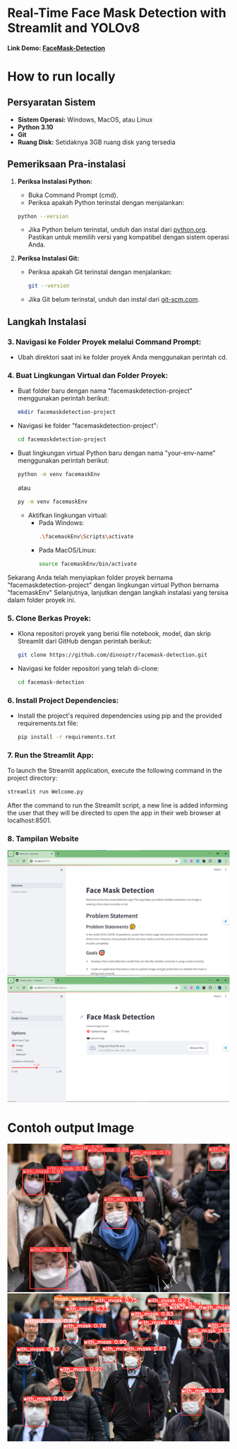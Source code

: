 # Real-Time Face Mask Detection with Streamlit and YOLOv8

#### Link Demo: [FaceMask-Detection](https://facemask-detection-82rvznihkuz6cpffsrl4ay.streamlit.app/)

# How to run locally
## Persyaratan Sistem
- **Sistem Operasi:** Windows, MacOS, atau Linux
- **Python 3.10**
- **Git**
- **Ruang Disk:** Setidaknya 3GB ruang disk yang tersedia

## Pemeriksaan Pra-instalasi

1. **Periksa Instalasi Python:**
   - Buka Command Prompt (cmd).
   - Periksa apakah Python terinstal dengan menjalankan:
     
    ```bash
    python --version
    ```
     
   - Jika Python belum terinstal, unduh dan instal dari [python.org](https://www.python.org/downloads/). Pastikan untuk memilih versi yang kompatibel dengan sistem operasi Anda.

2. **Periksa Instalasi Git:**
   - Periksa apakah Git terinstal dengan menjalankan:
     ```bash
     git --version
     ```
   - Jika Git belum terinstal, unduh dan instal dari [git-scm.com](https://git-scm.com/downloads/).

## Langkah Instalasi

### 3. Navigasi ke Folder Proyek melalui Command Prompt:
   - Ubah direktori saat ini ke folder proyek Anda menggunakan perintah cd.

### 4. Buat Lingkungan Virtual dan Folder Proyek:
   - Buat folder baru dengan nama "facemaskdetection-project" menggunakan perintah berikut:
     ```bash
     mkdir facemaskdetection-project
     ```
   - Navigasi ke folder "facemaskdetection-project":
     ```bash
     cd facemaskdetection-project
     ```
   - Buat lingkungan virtual Python baru dengan nama "your-env-name" menggunakan perintah berikut:
     ```bash
     python -m venv facemaskEnv 
     ```
     atau 
     ```bash
     py -m venv facemaskEnv
     ```
     - Aktifkan lingkungan virtual:
       - Pada Windows:
         ```bash
         .\facemaskEnv\Scripts\activate
         ```
       - Pada MacOS/Linux:
         ```bash
         source facemaskEnv/bin/activate
         ```

Sekarang Anda telah menyiapkan folder proyek bernama "facemaskdetection-project" dengan lingkungan virtual Python bernama "facemaskEnv" Selanjutnya, lanjutkan dengan langkah instalasi yang tersisa dalam folder proyek ini.

### 5. Clone Berkas Proyek:
   - Klona repositori proyek yang berisi file notebook, model, dan skrip Streamlit dari GitHub dengan perintah berikut:
     ```bash
     git clone https://github.com/dinosptr/facemask-detection.git
     ```
   - Navigasi ke folder repositori yang telah di-clone:
     ```bash
     cd facemask-detection
     ```

### 6. Install Project Dependencies:
   - Install the project's required dependencies using pip and the provided requirements.txt file:
     ```bash
     pip install -r requirements.txt
     ```

### 7. Run the Streamlit App:
To launch the Streamlit application, execute the following command in the project directory:


```bash
streamlit run Welcome.py

```
After the command to run the Streamlit script, a new line is added informing the user that they will be directed to open the app in their web browser at localhost:8501.

### 8. Tampilan Website
![Alt text](assets/website_display.png)
![Alt text](assets/website_display_page2.png)

# Contoh output Image
![Alt text](assets/result.jpg)
![Alt text](assets/result_2.jpg)
